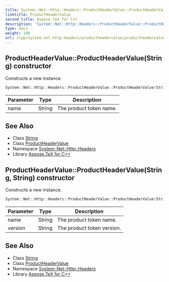 ```yaml
---
title: System::Net::Http::Headers::ProductHeaderValue::ProductHeaderValue constructor
linktitle: ProductHeaderValue
second_title: Aspose.TeX for C++
description: 'System::Net::Http::Headers::ProductHeaderValue::ProductHeaderValue constructor. Constructs a new instance in C++.'
type: docs
weight: 100
url: /cpp/system.net.http.headers/productheadervalue/productheadervalue/
---
```

## ProductHeaderValue::ProductHeaderValue(String) constructor


Constructs a new instance.

```cpp
System::Net::Http::Headers::ProductHeaderValue::ProductHeaderValue(String name)
```


| Parameter | Type | Description |
| --- | --- | --- |
| name | String | The product token name. |

## See Also

* Class [String](../../../system/string/)
* Class [ProductHeaderValue](../)
* Namespace [System::Net::Http::Headers](../../)
* Library [Aspose.TeX for C++](../../../)
## ProductHeaderValue::ProductHeaderValue(String, String) constructor


Constructs a new instance.

```cpp
System::Net::Http::Headers::ProductHeaderValue::ProductHeaderValue(String name, String version)
```


| Parameter | Type | Description |
| --- | --- | --- |
| name | String | The product token name. |
| version | String | The product token version. |

## See Also

* Class [String](../../../system/string/)
* Class [ProductHeaderValue](../)
* Namespace [System::Net::Http::Headers](../../)
* Library [Aspose.TeX for C++](../../../)
